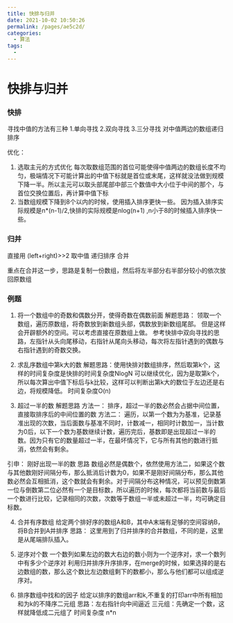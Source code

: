 ```yaml
---
title: 快排与归并
date: 2021-10-02 10:50:26
permalink: /pages/ae5c2d/
categories:
  - 算法
tags:
  - 
---
```

# 快排与归并

### 快排
寻找中值的方法有三种 1.单向寻找 2.双向寻找 3.三分寻找
对中值两边的数组递归排序

优化： 
1. 选取主元的方式优化 每次取数组范围的首位可能使得中值两边的数组长度不均匀，极端情况下可能计算出的中值下标就是首位或末尾，这样就没法做到规模下降一半。所以主元可以取头部尾部中部三个数值中大小位于中间的那个，与首位交换位置后，再计算中值下标
2. 当数组规模下降到8个以内的时候，使用插入排序更快一些。 因为插入排序实际规模是n*(n-1)/2,快排的实际规模是nlog(n+1)  ,n小于8的时候插入排序快一些。

### 归并
直接用 (left+right)>>2 取中值
递归排序
合并

重点在合并这一步，思路是复制一份数组，然后将左半部分右半部分较小的依次放回原数组


### 例题

1. 将一个数组中的奇数和偶数分开，使得奇数在偶数前面
解题思路： 领取一个数组，遍历原数组，将奇数放到新数组头部，偶数放到新数组尾部。
但是这样会开辟额外的空间。可以考虑直接在原数组上做。
参考快排中双向寻找的思路，左指针从头向尾移动，右指针从尾向头移动，每次将左指针遇到的偶数与右指针遇到的奇数交换。

2. 求乱序数组中第k大的数
解题思路：使用快排对数组排序，然后取第k个，这样的时间复杂度是快排的时间复杂度NlogN
可以继续优化，因为是取第k个，所以每次算出中值下标后与k比较，这样可以判断出第k大的数位于左边还是右边，将规模降低。
时间复杂度O(n)
3. 超过一半的数
解题思路 
方法一： 排序，超过一半的数必然会占据中间位置，直接取排序后的中间位置的数 
方法二： 遍历，以第一个数为为基准，记录基准出现的次数，当后面数与基准不同时，计数减一，相同时计数加一，当计数为0后，以下一个数为基数继续计数，遍历完后，基数即是出现超过一半的数。因为只有它的数量超过一半，在最坏情况下，它与所有其他的数进行抵消，依然会有剩余。

引申： 刚好出现一半的数
思路 数组必然是偶数个，依然使用方法二，如果这个数与其他数刚好间隔分布，那么抵消后计数为0，如果不是刚好间隔分布，那么其他数必然会互相抵消，这个数就会有剩余。对于间隔分布这种情况，可以预见倒数第一位与倒数第二位必然有一个是目标数，所以遍历的时候，每次都将当前数与最后一个数进行比较，记录相同的次数，次数等于数组一半或未超过一半，均可确定目标数。

4. 合并有序数组
给定两个排好序的数组A和B，其中A末端有足够的空间容纳B，将B合并到A并排序
思路： 这里用到了归并排序的合并数组，不同的是，这里是从尾端排队插入。
5. 逆序对个数 一个数列如果左边的数大右边的数小则为一个逆序对，求一个数列中有多少个逆序对
利用归并排序升序排序，在merge的时候，如果选择的是右边数组的数，那么这个数比左边数组剩下的数都小，那么与他们都可以组成逆序对。

6. 排序数组中找和的因子
给定以排序的数组arr和k,不重复的打印arr中所有相加和为k的不降序二元组
思路：左右指针向中间逼近
三元组：先确定一个数，这样就降低成二元组了   时间复杂度 n*n